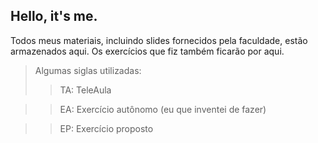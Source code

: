 ## Hello, it's me.

Todos meus materiais, incluindo slides fornecidos pela faculdade, estão armazenados aqui. Os exercícios que fiz também ficarão por aqui.

> Algumas siglas utilizadas: 
>> TA: TeleAula

>> EA: Exercício autônomo (eu que inventei de fazer)

>> EP: Exercício proposto
